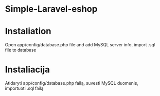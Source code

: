 Simple-Laravel-eshop
====================
Instaliation
====================
Open app/config/database.php file and add MySQL server info, import .sql file to database

Instaliacija
====================
Atidaryti app/config/database.php failą, suvesti MySQL duomenis, importuoti .sql failą
